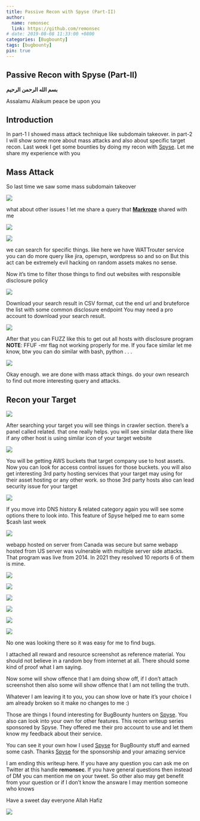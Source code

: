 ```yaml
---
title: Passive Recon with Spyse (Part-II)
author:
  name: remonsec
  link: https://github.com/remonsec
# date: 2019-08-08 11:33:00 +0800
categories: [Bugbounty]
tags: [bugbounty]
pin: true
---
```


## Passive Recon with Spyse (Part-II)

**بسم الله الرحمن الرحيم**

Assalamu Alaikum
peace be upon you

## Introduction

In part-1 I showed mass attack technique like subdomain takeover. in part-2 I will show some more about mass attacks and also about specific target recon. Last week I get some bounties by doing my recon with [Spyse](https://medium.com/u/943b150c124e?source=post_page-----3d6bce47365-----------------------------------). Let me share my experience with you

## Mass Attack

So last time we saw some mass subdomain takeover

![](https://cdn-images-1.medium.com/max/2588/0*T9XwBhMsJCJAJSI_.png)

what about other issues ! let me share a query that [**Markroze**](https://twitter.com/_markroze) shared with me

![](https://cdn-images-1.medium.com/max/2718/1*RUHHhy-C84XCbaVW9zcEnw.png)

![](https://cdn-images-1.medium.com/max/2716/1*ZTkFR3m5W8_7MqmNICwaiQ.png)

we can search for specific things. like here we have WATTrouter service you can do more query like jira, openvpn, wordpress so and so on
But this act can be extremely evil hacking on random assets makes no sense.

Now it’s time to filter those things to find out websites with responsible disclosure policy

![](https://cdn-images-1.medium.com/max/2000/1*boQZr5Ot155F-N3th4WIOg.png)

Download your search result in CSV format, cut the end url and bruteforce the list with some common disclosure endpoint 
You may need a pro account to download your search result.

![](https://cdn-images-1.medium.com/max/2384/1*PVjOMV5DlXdxgb93t_YyDQ.png)

After that you can FUZZ like this to get out all hosts with disclosure program
**NOTE**: FFUF -mr flag not working properly for me. If you face similar let me know, btw you can do similar with bash, python . . .

![](https://cdn-images-1.medium.com/max/2000/1*H8BxeY_dhe3XWJgfbITrcQ.png)

Okay enough. we are done with mass attack things. do your own research to find out more interesting query and attacks.

## Recon your Target

![](https://cdn-images-1.medium.com/max/2000/1*m1NH5uG5ic86rhaewgzHuA.png)

After searching your target you will see things in crawler section. there’s a panel called related. that one really helps. you will see similar data there like if any other host is using similar icon of your target website

![](https://cdn-images-1.medium.com/max/2196/1*LJqEgauOEgAUqglKXT1GbA.jpeg)

You will be getting AWS buckets that target company use to host assets. Now you can look for access control issues for those buckets. you will also get interesting 3rd party hosting services that your target may using for their asset hosting or any other work. so those 3rd party hosts also can lead security issue for your target

![](https://cdn-images-1.medium.com/max/2000/1*0wehjS7wAqpZQhQ3dzTr4g.png)

If you move into DNS history & related category again you will see some options there to look into. This feature of Spyse helped me to earn some $cash last week

![](https://cdn-images-1.medium.com/max/2000/1*ggboRCNC1pPWXBlG03jlaA.jpeg)

webapp hosted on server from Canada was secure but same webapp hosted from US server was vulnerable with multiple server side attacks. 
That program was live from 2014. In 2021 they resolved 10 reports 6 of them is mine.

![](https://cdn-images-1.medium.com/max/2000/0*rZePHnRuXQP3Ro2A)

![](https://cdn-images-1.medium.com/max/2000/0*kzSpkUpZzxo4R6f8)

![](https://cdn-images-1.medium.com/max/2000/0*8tjTO4R6KBi073H8)

![](https://cdn-images-1.medium.com/max/2000/0*Z1MzMU7Eb9Dfncfw)

![](https://cdn-images-1.medium.com/max/2000/0*2LVAq6mNdtYZalY2)

![](https://cdn-images-1.medium.com/max/2000/0*960RGfz4RFyFipFd)

No one was looking there so it was easy for me to find bugs.

I attached all reward and resource screenshot as reference material. 
You should not believe in a random boy from internet at all. 
There should some kind of proof what I am saying.
 
Now some will show offence that I am doing show off, if I don’t attach screenshot then also some will show offence that I am not telling the truth.

Whatever I am leaving it to you, you can show love or hate it’s your choice I am already broken so it make no changes to me :)

Those are things I found interesting for BugBounty hunters on [Spyse](https://medium.com/u/943b150c124e?source=post_page-----3d6bce47365-----------------------------------). You also can look into your own for other features. This recon writeup series sponsored by Spyse. They offered me their pro account to use and let them know my feedback about their service.

You can see it your own how I used [Spyse](https://medium.com/u/943b150c124e?source=post_page-----3d6bce47365-----------------------------------) for BugBounty stuff and earned some cash. Thanks [Spyse](https://medium.com/u/943b150c124e?source=post_page-----3d6bce47365-----------------------------------) for the sponsorship and your amazing service

I am ending this writeup here. If you have any question you can ask me on Twitter at this handle **remonsec**. If you have general questions then instead of DM you can mention me on your tweet. So other also may get benefit from your question or if I don’t know the answare I may mention someone who knows

Have a sweet day everyone
Allah Hafiz

![](https://cdn-images-1.medium.com/max/2000/1*WVOxP0DnLiD8LpLty3NJXQ.jpeg)
